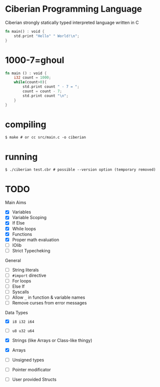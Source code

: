 # Ciberian Programming Language

Ciberian strongly statically typed interpreted language written in C

```rust
fn main() : void {
    std.print "Hello" " World!\n";
}
```
# 1000-7=ghoul
```rust
fn main () : void {
    i32 count = 1000;
    while(count>0){
        std.print count " - 7 = ";
        count = count - 7;
        std.print count "\n";
    }
}
```

# compiling

```console
$ make # or cc src/main.c -o ciberian
```

# running

```console
$ ./ciberian test.cbr # possible --version option (temporary removed)
```

# TODO

Main Aims
 - [x] Variables
 - [x] Variable Scoping
 - [x] If Else
 - [x] While loops
 - [x] Functions
 - [x] Proper math evaluation
 - [ ] IOlib
 - [ ] Strict Typecheking

General
 - [ ] String literals
 - [ ] `#import` directive
 - [ ] For loops
 - [ ] Else If
 - [ ] Syscalls
 - [ ] Allow `_` in function & variable names
 - [ ] Remove curses from error messages

Data Types
 - [x] `i8 i32 i64`
 - [ ] `u8 u32 u64`
 - [x] Strings (like Arrays or Class-like thingy)
 - [x] Arrays
 - [ ] Unsigned types
 - [ ] Pointer modificator
 - [ ] User provided Structs


